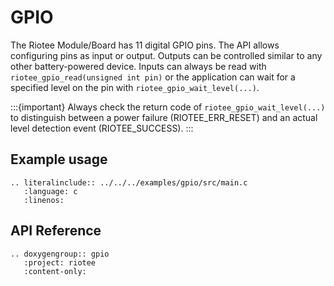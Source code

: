 # GPIO

The Riotee Module/Board has 11 digital GPIO pins.
The API allows configuring pins as input or output.
Outputs can be controlled similar to any other battery-powered device.
Inputs can always be read with `riotee_gpio_read(unsigned int pin)` or the application can wait for a specified level on the pin with `riotee_gpio_wait_level(...)`.

:::{important}
   Always check the return code of `riotee_gpio_wait_level(...)` to distinguish between a power failure (RIOTEE_ERR_RESET) and an actual level detection event (RIOTEE_SUCCESS).
:::

## Example usage

```{eval-rst}
.. literalinclude:: ../../../examples/gpio/src/main.c
   :language: c
   :linenos:
```

## API Reference

```{eval-rst}
.. doxygengroup:: gpio
   :project: riotee
   :content-only:
```